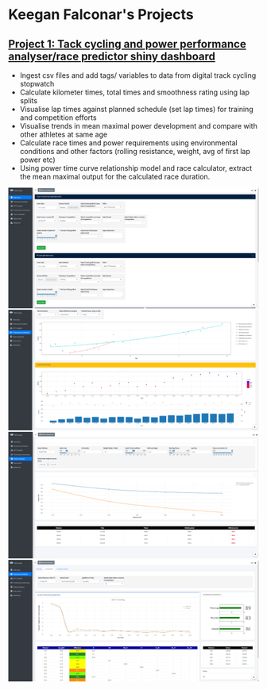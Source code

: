 # Keegan Falconar's Projects


## [Project 1: Tack cycling and power performance analyser/race predictor shiny dashboard](https://github.com/big3ird/Portfolio/blob/main/Shiny_Dashboard.app)

* Ingest csv files and add tags/ variables to data from digital track cycling stopwatch
* Calculate kilometer times, total times and smoothness rating using lap splits
* Visualise lap times against planned schedule (set lap times) for training and competition efforts 
* Visualise trends in mean maximal power development and compare with other athletes at same age
* Calculate race times and power requirements using environmental conditions and other factors (rolling resistance, weight, avg of first lap power etc)
* Using power time curve relationship model and race calculator, extract the mean maximal output for the calculated race duration.


![](/imagesP1/3.png)
![](/imagesP1/2.png)
![](/imagesP1/1.png)
![](/imagesP1/4.png)
